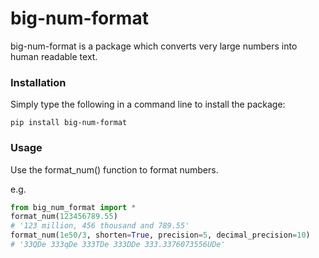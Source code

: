 # big-num-format

big-num-format is a package which converts very large numbers into human readable text.

### Installation

Simply type the following in a command line to install the package:

`pip install big-num-format`

### Usage

Use the format_num() function to format numbers.

e.g.

```python
from big_num_format import *
format_num(123456789.55)
# '123 million, 456 thousand and 789.55'
format_num(1e50/3, shorten=True, precision=5, decimal_precision=10)
# '33QDe 333qDe 333TDe 333DDe 333.3376073556UDe'
```
